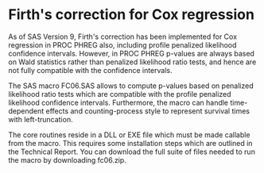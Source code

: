 # Firth's correction for Cox regression

As of SAS Version 9, Firth's correction has been implemented for Cox regression in PROC PHREG also, including profile penalized likelihood confidence intervals. However, in PROC PHREG p-values are always based on Wald statistics rather than penalized likelihood ratio tests, and hence are not fully compatible with the confidence intervals.

The SAS macro FC06.SAS allows to compute p-values based on penalized likelihood ratio tests which are compatible with the profile penalized likelihood confidence intervals. Furthermore, the macro can handle time-dependent effects and counting-process style to represent survival times with left-truncation.

The core routines reside in a DLL or EXE file which must be made callable from the macro. This requires some installation steps which are outlined in the Technical Report. You can download the full suite of files needed to run the macro by downloading fc06.zip.
